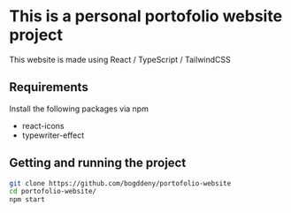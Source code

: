 # This is a personal portofolio website project

This website is made using React / TypeScript / TailwindCSS

## Requirements

Install the following packages via npm

- react-icons
- typewriter-effect

## Getting and running the project

```sh
git clone https://github.com/bogddeny/portofolio-website
cd portofolio-website/
npm start
```


